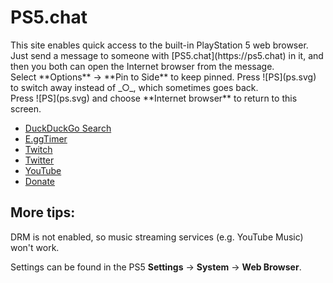 # PS5.chat

<div class="not-ps" markdown="1">
This site enables quick access to the built-in PlayStation 5 web browser. Just send a message to someone with [PS5.chat](https://ps5.chat) in it, and then you both can open the Internet browser from the message.
</div>

<div class="ps-large" markdown="1">
Select **Options** →  **Pin to Side** to keep pinned. Press ![PS](ps.svg) to switch away instead of _○_, which sometimes goes back.
</div>

<div class="ps-small" markdown="1">Press ![PS](ps.svg) and choose **Internet browser** to return to this screen.
</div>

- [DuckDuckGo Search](https://duckduckgo.com/?kae=d&kt=n&ks=t&k7=17181d&ko=s&ka=n&k18=1&t=elementary)
- [E.ggTimer](https://e.ggtimer.com/)
- [Twitch](https://twitch.tv)
- [Twitter](https://twitter.com)
- [YouTube](https://youtube.com)
- [Donate](https://cassidyjames.com/pay)

<!--
- [Local Development](http://192.168.86.76:4000)
-->

## More tips:

DRM is not enabled, so music streaming services (e.g. YouTube Music) won't work.

Settings can be found in the PS5 **Settings** → **System** → **Web Browser**.

<!--
_△_ _○_ _×_ _□_
-->

<script>
if (navigator.userAgent.indexOf("PlayStation") > -1) {
  document.getElementsByClassName("not-ps")[0].classList.add("hidden");
}
</script>
